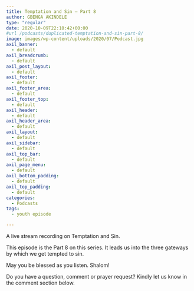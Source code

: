 ```yaml
---
title: Temptation and Sin – Part 8
author: GBENGA AKINDELE
type: "regular"
date: 2020-10-09T22:10:42+00:00
#url /podcasts/duplicated-temptation-and-sin-part-8/
image: images/wp-content/uploads/2020/07/Podcast.jpg
axil_banner:
  - default
axil_breadcrumb:
  - default
axil_post_layout:
  - default
axil_footer:
  - default
axil_footer_area:
  - default
axil_footer_top:
  - default
axil_header:
  - default
axil_header_area:
  - default
axil_layout:
  - default
axil_sidebar:
  - default
axil_top_bar:
  - default
axil_page_menu:
  - default
axil_bottom_padding:
  - default
axil_top_padding:
  - default
categories:
  - Podcasts
tags:
  - youth episode

---
```

A live stream recording on Temptation and Sin.

This episode is the Part 8 on this series. It leads us into the three gateways by which we get tempted to sin.

May you be blessed as you listen. Shalom!

Do you have a question, comment or prayer request? Kindly let us know in the comment section below.